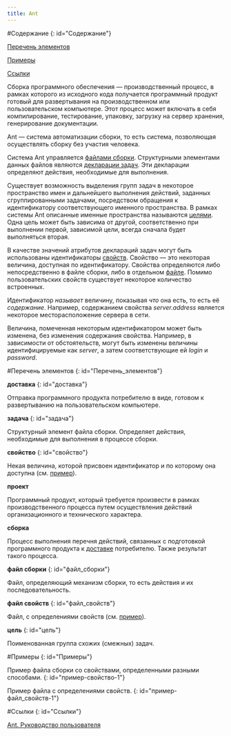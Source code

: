 ```yaml
---
title: Ant
---
```


#Содержание
{: id="Содержание"}

[Перечень элементов](#Перечень_элементов)

[Примеры](#Примеры)

[Ссылки](#Ссылки)

Сборка программного обеспечения — производственный процесс, в рамках которого из исходного кода получается программный продукт готовый для развертывания на производственном или пользовательском компьютере. Этот процесс может включать в себя компилирование, тестирование, упаковку, загрузку на сервер хранения, генерирование документации.

Ant — система автоматизации сборки, то есть система, позволяющая осуществлять сборку без участия человека.

Система Ant управляется [файлами сборки](#файл_сборки). Структурными элементами данных файлов являются [декларации задач](#задача). Эти декларации определяют действия, необходимые для выполнения.

Существует возможность выделения групп задач в некоторое пространство имен и дальнейшего выполнения действий, заданных сгруппированными задачами, посредством обращения к идентификатору соответствующего именного пространства. В рамках системы Ant описанные именные пространства называются [целями](#цель). Одна цель может быть зависима от другой, соответственно при выполнении первой, зависимой цели, всегда сначала будет выполняться вторая.

В качестве значений атрибутов деклараций задач могут быть использованы идентификаторы [свойств](#свойство). Свойство — это некоторая величина, доступная по идентификатору. Свойства определяются либо непосредственно в файле сборки, либо в отдельном [файле](#файл_свойств). Помимо пользовательских свойств существует некоторое количество встроенных.

Идентификатор _называет_ величину, показывая _что_ она есть, то есть её _содержание_. Например, содержанием свойства _server.address_ является некоторое месторасположение сервера в сети.

Величина, помеченная некоторым идентификатором может быть изменена, без изменения содержания свойства. Например, в зависимости от обстоятельств, могут быть изменены величины идентифицируемые как _server_, а затем соответствующие ей _login_ и _password_.

#Перечень элементов
{: id="Перечень_элементов"}

**доставка**
{: id="доставка"}

Отправка программного продукта потребителю в виде, готовом к развертыванию на пользовательском компьютере.

**задача**
{: id="задача"}

Структурный элемент файла сборки. Определяет действия, необходимые для выполнения в процессе сборки.

**свойство**
{: id="свойство"}

Некая величина, которой присвоен идентификатор и по которому она доступна (см. [пример](#пример-свойство-1)).

**проект**

Программный продукт, который требуется произвести в рамках производственного процесса путем осуществления действий организационного и технического характера.

**сборка**

Процесс выполнения перечня действий, связанных с подготовкой программного продукта к [доставке](#доставка) потребителю. Также результат такого процесса.

**файл сборки**
{: id="файл_сборки"}

Файл, определяющий механизм сборки, то есть действия и их последовательность.

**файл свойств**
{: id="файл_свойств"}

Файл, с определениями свойств (см. [пример](#пример-файл_свойств-1)).

**цель**
{: id="цель"}

Поименованная группа схожих (смежных) задач.

#Примеры
{: id="Примеры"}

Пример файла сборки со свойствами, определенными разными способами.
{: id="пример-свойство-1"}

<script src="https://gist.github.com/Shamaoke/8e5bf7da9f0a4222ef2977acd473bd87.js"></script>

Пример файла с определениями свойств.
{: id="пример-файл_свойств-1"}

<script src="https://gist.github.com/Shamaoke/178af8f138f1a64f7475034a3435cc5f.js"></script>

#Ссылки
{: id="Ссылки"}

[Ant. Руководство пользователя](http://ant.apache.org/manual/index.html)
